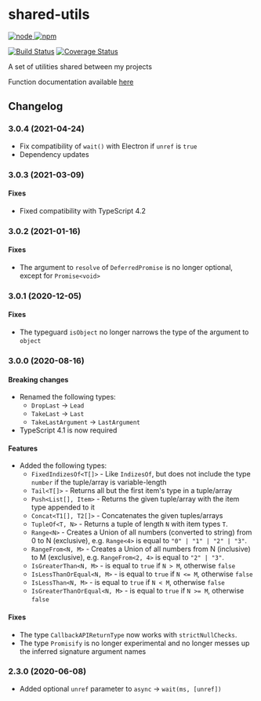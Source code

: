 # shared-utils

[![node](https://img.shields.io/node/v/alcalzone-shared.svg) ![npm](https://img.shields.io/npm/v/alcalzone-shared.svg)](https://www.npmjs.com/package/alcalzone-shared)

[![Build Status](https://img.shields.io/circleci/project/github/AlCalzone/shared-utils.svg)](https://circleci.com/gh/AlCalzone/shared-utils)
[![Coverage Status](https://img.shields.io/coveralls/github/AlCalzone/shared-utils.svg)](https://coveralls.io/github/AlCalzone/shared-utils)

A set of utilities shared between my projects

Function documentation available [here](https://alcalzone.github.io/shared-utils/)

## Changelog
<!--
	Placeholder for the next version (at the beginning of the line):
	### __WORK IN PROGRESS__
-->

### 3.0.4 (2021-04-24)
* Fix compatibility of `wait()` with Electron if `unref` is `true`
* Dependency updates

### 3.0.3 (2021-03-09)
#### Fixes
* Fixed compatibility with TypeScript 4.2

### 3.0.2 (2021-01-16)
#### Fixes
* The argument to `resolve` of `DeferredPromise` is no longer optional, except for `Promise<void>`

### 3.0.1 (2020-12-05)
#### Fixes
* The typeguard `isObject` no longer narrows the type of the argument to `object`

### 3.0.0 (2020-08-16)
#### Breaking changes
* Renamed the following types:
  * `DropLast` -> `Lead`
  * `TakeLast` -> `Last`
  * `TakeLastArgument` -> `LastArgument`
* TypeScript 4.1 is now required

#### Features
* Added the following types:
  * `FixedIndizesOf<T[]>` - Like `IndizesOf`, but does not include the type `number` if the tuple/array is variable-length
  * `Tail<T[]>` - Returns all but the first item's type in a tuple/array
  * `Push<List[], Item>` - Returns the given tuple/array with the item type appended to it
  * `Concat<T1[], T2[]>` - Concatenates the given tuples/arrays
  * `TupleOf<T, N>` - Returns a tuple of length `N` with item types `T`.
  * `Range<N>` - Creates a Union of all numbers (converted to string) from 0 to N (exclusive), e.g. `Range<4>` is equal to `"0" | "1" | "2" | "3"`.
  * `RangeFrom<N, M>` - Creates a Union of all numbers from N (inclusive) to M (exclusive), e.g. `RangeFrom<2, 4>` is equal to `"2" | "3"`.
  * `IsGreaterThan<N, M>` - is equal to `true` if `N > M`, otherwise `false`
  * `IsLessThanOrEqual<N, M>` - is equal to `true` if `N <= M`, otherwise `false`
  * `IsLessThan<N, M>` - is equal to `true` if `N < M`, otherwise `false`
  * `IsGreaterThanOrEqual<N, M>` - is equal to `true` if `N >= M`, otherwise `false`

#### Fixes
* The type `CallbackAPIReturnType` now works with `strictNullChecks`.
* The type `Promisify` is no longer experimental and no longer messes up the inferred signature argument names

### 2.3.0 (2020-06-08)
* Added optional `unref` parameter to `async` -> `wait(ms, [unref])`